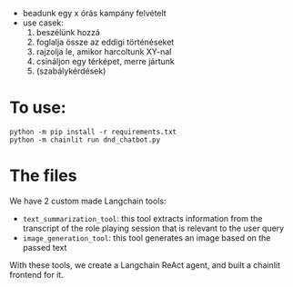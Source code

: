 - beadunk egy x órás kampány felvételt
- use casek:
	1. beszélünk hozzá
	2. foglalja össze az eddigi történéseket
	3. rajzolja le, amikor harcoltunk XY-nal
	4. csináljon egy térképet, merre jártunk
	5. (szabálykérdések)

# To use:
```
python -m pip install -r requirements.txt
python -m chainlit run dnd_chatbot.py
```
# The files
We have 2 custom made Langchain tools: 
 * `text_summarization_tool`: this tool extracts information from the transcript of the role playing session that is relevant to the user query
 * `image_generation_tool`: this tool generates an image based on the passed text

With these tools, we create a Langchain ReAct agent, and built a chainlit frontend for it.
